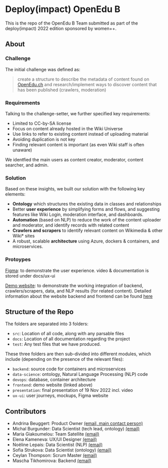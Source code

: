# Deploy(impact) OpenEdu B

This is the repo of the OpenEdu B Team submitted as part of the deploy(impact) 2022 edition sponsored by women++.


## About

### Challenge

The initial challenge was defined as: 

>create a structure to describe the metadata of content found on [OpenEdu.ch](https://openedu.ch/en/) and research/implement ways to discover content that has been published (crawlers, moderation)

### Requirements

Talking to the challenge-setter, we further specified key requirements: 
* Limited to CC-by-SA license
* Focus on content already hosted in the Wiki Universe
* Use links to refer to existing content instead of uploading material
* Avoiding duplication is not key
* Finding relevant content is important (as even Wiki staff is often unaware)

We identfied the main users as content creator, moderator, content searcher, and admin.

### Solution

Based on these insights, we built our solution with the following key elements: 

* **Ontology** which structures the existing data in classes and relationships
* Better **user experience** by simplifying forms and flows, and suggesting features like Wiki Login, moderation interface, and dashboards.
* **Automation** (based on NLP) to reduce the work of the content uploader and moderator, and identify records with related content
* **Crawlers and scrapers** to identify relevant content on Wikimedia & other Wiki* sites
* A robust, scalable **architecture** using Azure, dockers & containers, and microservices.


### Protoypes

[Figma](https://www.figma.com/proto/HEK15WFpaaacBCHUGPL4ak/OpenEdu-http-to-figma?page-id=15[…]2C263%2C0.16&scaling=min-zoom&starting-point-node-id=15%3A1307): to demonstrate the user experience. video & documentation is stored under docs/ux-ui

[Demo website](http://4.231.57.204:8089/): to demonstrate the working integration of backend, crawlers/scrapers, data, and NLP results (for related content). 
Detailed information about the website backend and frontend can be found [here](https://github.com/WomenPlusPlus/deploy-impact-22-openedu-b/tree/main/docs/backend)


## Structure of the Repo

The folders are separated into 3 folders:

- `src`: Location of all code, along with any parsable files 
- `docs`: Location of all documentation regarding the project
- `test`: Any test files that we have produced. 

These three folders are then sub-divided into different modules, which include (depending on the presence of the relevant files):
* `backend`: source code for containers and microservices
* `data-science`: ontology, Natural Language Processing (NLP) code
* `devops`: database, container architecture
* `frontend`: demo website (linked above)
* `presentation`: final presentation of 19 Nov 2022 incl. video
* `ux-ui`: user journeys, mockups, Figma website


## Contributors
- Andrina Beuggert: Product Owner [(email, main contact person)](mailto:andrina.beuggert@gmail.com)
- Michal Burgunder: Data Scientist (tech lead, ontology) [(email)](mailto:michal_burgunder@yahoo.com)
- Maria Giakoumelou: Team Satellite [(email)](mailto:mg.giakoumelou@gmail.com)
- Elena Kameneva: UX/UI Designer [(email)](mailto:elena.kameneva.eu@gmail.com)
- Noëline Lepais: Data Scientist (NLP) [(email)](mailto:noeline.lps@outlook.fr)
- Sofia Strukova: Data Scientist (ontology) [(email)](mailto:strukovas@um.es)
- Ceylan Thompson: Scrum Master [(email)](mailto:coachingandmentoringlifeskills@gmail.com)
- Mascha Tikhomirova: Backend [(email)](mailto:mstihomirova@gmail.com)

